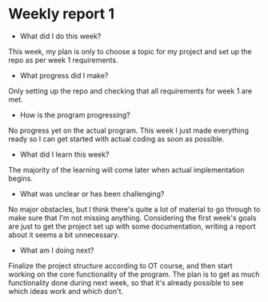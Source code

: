 # Weekly report 1

* What did I do this week?

This week, my plan is only to choose a topic for my project and set up the repo as per week 1 requirements.

* What progress did I make?

Only setting up the repo and checking that all requirements for week 1 are met.

* How is the program progressing?

No progress yet on the actual program. This week I just made everything ready so I can get started with actual coding as soon as possible.

* What did I learn this week?

The majority of the learning will come later when actual implementation begins.

* What was unclear or has been challenging?

No major obstacles, but I think there's quite a lot of material to go through to make sure that I'm not missing anything. Considering the first week's goals are just to get the project set up with some documentation, writing a report about it seems a bit unnecessary. 

* What am I doing next?

Finalize the project structure according to OT course, and then start working on the core functionality of the program. The plan is to get as much functionality done during next week, so that it's already possible to see which ideas work and which don't.
